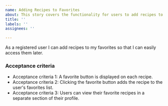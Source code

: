 ```yaml
---
name: Adding Recipes to Favorites
about: This story covers the functionality for users to add recipes to their favorites.
title: ''
labels: ''
assignees: ''

---
```


As a registered user I can add recipes to my favorites so that I can easily access them later.

### Acceptance criteria

- Acceptance criteria 1: A favorite button is displayed on each recipe.
- Acceptance criteria 2: Clicking the favorite button adds the recipe to the user's favorites list.
- Acceptance criteria 3: Users can view their favorite recipes in a separate section of their profile.

